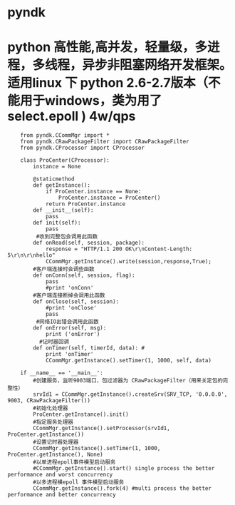 # pyndk 
python 高性能,高并发，轻量级，多进程，多线程，异步非阻塞网络开发框架。适用linux 下 python 2.6-2.7版本（不能用于windows，类为用了select.epoll ) 4w/qps
===============================
        from pyndk.CCommMgr import *
        from pyndk.CRawPackageFilter import CRawPackageFilter
        from pyndk.CProcessor import CProcessor

        class ProCenter(CProcessor):
            instance = None
        
            @staticmethod
            def getInstance():
                if ProCenter.instance == None:
                    ProCenter.instance = ProCenter()
                return ProCenter.instance
            def __init__(self):
                pass
            def init(self):  
                pass
             #收到完整包会调用此函数     
            def onRead(self, session, package): 
                response = "HTTP/1.1 200 OK\r\nContent-Length: 5\r\n\r\nhello"
                CCommMgr.getInstance().write(session,response,True);
            #客户端连接时会调些函数    
            def onConn(self, session, flag): 
                pass
                #print 'onConn'
            #客户端连接断掉会调用此函数    
            def onClose(self, session): 
                #print 'onClose'
                pass
             #网络IO出错会调用此函数    
            def onError(self, msg):
                print ('onError')
              #记时器回调  
            def onTimer(self, timerId, data): #
                print 'onTimer'
                CCommMgr.getInstance().setTimer(1, 1000, self, data)
                
        if __name__ == '__main__':
            #创建服务，监听9003端口，包过滤器为 CRawPackageFilter（用来关定包的完整性）
            srvId1 = CCommMgr.getInstance().createSrv(SRV_TCP, '0.0.0.0', 9003, CRawPackageFilter())
            #初始化处理器
            ProCenter.getInstance().init()
            #指定服务处理器
            CCommMgr.getInstance().setProcessor(srvId1, ProCenter.getInstance())
            #设置记时器处理器
            CCommMgr.getInstance().setTimer(1, 1000, ProCenter.getInstance(), None)
            #以单进程epoll事件模型启动服务
            #CCommMgr.getInstance().start() single process the better performance and worst concurrency
            #以多进程模epoll 事件模型启动服务
            CCommMgr.getInstance().fork(4) #multi process the better performance and better concurrency

